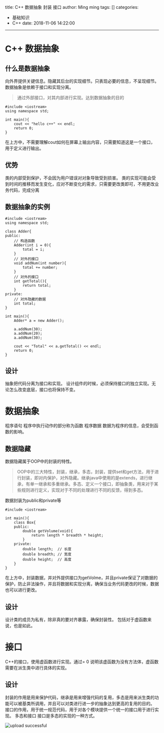 title: C++ 数据抽象  封装 接口
author: Ming ming
tags: []
categories:
  - 基础知识
  - C++
date: 2018-11-06 14:22:00
---
# C++ 数据抽象
## 什么是数据抽象
向外界提供关键信息。隐藏其后台的实现细节。只表现必要的信息，不呈现细节。
数据抽象是依赖于接口和实现分离。
> 通过外部接口，对其内部进行实现。达到数据抽象的目的

```
#include <iostream>
using namespace std;

int main(){
	cout << "hello c++" << endl;
	return 0;
}
```
在上方中，不需要理解cout如何在屏幕上输出内容，只需要知道这是一个接口，用于定义进行输出。

## 优势
类的内部受到保护，不会因为用户错误对对象导致受到损害。
类的实现可能会受到时间的推移而发生变化，应对不断变化的需求，只需要更改类即可，不用更改业务代码，完成分离

## 数据抽象的实例
```
#include <iostream>
using namespace std;

class Adder{
public:
	// 构造函数
	Adder(int i = 0){
		total = i;
	}
	// 对外的接口
	void addNum(int number){
		total += number;
	}
	// 对外的接口
	int getTotal(){
		return total;
	}
private:
	// 对外隐藏的数据
	int total;
}

int main(){
	Adder* a = new Adder();

	a.addNum(30);
	a.addNum(20);
	a.addNum(30);

	cout << "Total" << a.getTotal() << endl;
	return 0;
}
```
## 设计
抽象把代码分离为接口和实现。
设计组件的时候，必须保持接口的独立实现。无论怎么改变底层，接口也将保持不变。
# 数据抽象
程序语句 程序中执行动作的部分称为函数
程序数据 数据为程序的信息，会受到函数的影响。
## 数据隐藏
数据隐藏属于OOP中的封装的特性。
> OOP中的三大特性，封装，继承，多态，封装，提供set和get方法，用于进行封装，即对内保护，对外隐藏。继承java中使用的是extends，进行继承，有单一继承和多重继承。多态、定义一个接口，即抽象类，用来对于某些规则进行定义，实现对于不同的处理进行不同的反馈，得到多态。

数据封装为public和private等
```
#include <iostream>

int main(){
	class Box{
	public:
		double getVolume(void){
			return length * breadth * height;
		}
	private:
		double length;	// 长度
		double breadth; // 宽度
		double height;	// 高度
	}
}
```
在上方中，封装数据，并对外提供接口为getVolme，并且private保证了对数据的保护，防止非法操作，并且将数据和实现分离，确保当业务代码更改的时候，数据也可以进行更改。

## 设计
设计类的成员为私有，除非真的要对齐暴露，确保封装性。
包括对于虚函数来说，也是如此。
# 接口
C++的接口，使用虚函数进行实现。通过= 0 说明该虚函数为没有方法体，虚函数需要在派生类中进行具体的实现。
## 设计
封装的作用是用来保护代码，继承是用来增强代码的复用，多态是用来派生类的功能可以被基类所调用，并且可以对类进行进一步的抽象达到更高的复用的目的。
接口的作用，用于统一规范代码，用于对各个模块提供一个统一的接口用于进行实现。
多态和接口
接口是多态的实现的一种方式。


![upload successful](/images/pasted-28.png)
